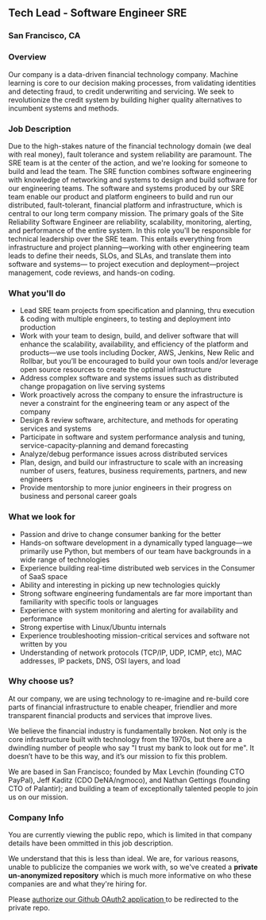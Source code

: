 ## Tech Lead - Software Engineer SRE
### San Francisco, CA

### Overview
Our company is a data-driven financial technology company. Machine learning is core to our decision making processes, from validating identities and detecting fraud, to credit underwriting and servicing. We seek to revolutionize the credit system by building higher quality alternatives to incumbent systems and methods.

### Job Description
Due to the high-stakes nature of the financial technology domain (we deal with real money), fault tolerance and system reliability are paramount. The SRE team is at the center of the action, and we're looking for someone to build and lead the team.
The SRE function combines software engineering with knowledge of networking and systems to design and build software for our engineering teams. The software and systems produced by our SRE team enable our product and platform engineers to build and run our distributed, fault-tolerant, financial platform and infrastructure, which is central to our long term company mission. The primary goals of the Site Reliability Software Engineer are reliability, scalability, monitoring, alerting, and performance of the entire system.
In this role you'll be responsible for technical leadership over the SRE team. This entails everything from infrastructure and project planning—working with other engineering team leads to define their needs, SLOs, and SLAs, and translate them into software and systems— to project execution and deployment—project management, code reviews, and hands-on coding.

### What you'll do
+ Lead SRE team projects from specification and planning, thru execution & coding with multiple engineers, to testing and deployment into production
+ Work with your team to design, build, and deliver software that will enhance the scalability, availability, and efficiency of the platform and products—we use tools including Docker, AWS, Jenkins, New Relic and Rollbar, but you’ll be encouraged to build your own tools and/or leverage open source resources to create the optimal infrastructure
+ Address complex software and systems issues such as distributed change propagation on live serving systems
+ Work proactively across the company to ensure the infrastructure is never a constraint for the engineering team or any aspect of the company
+ Design & review software, architecture, and methods for operating services and systems
+ Participate in software and system performance analysis and tuning, service-capacity-planning and demand forecasting
+ Analyze/debug performance issues across distributed services
+ Plan, design, and build our infrastructure to scale with an increasing number of users, features, business requirements, partners, and new engineers
+ Provide mentorship to more junior engineers in their progress on business and personal career goals

### What we look for
+ Passion and drive to change consumer banking for the better
+ Hands-on software development in a dynamically typed language—we primarily use Python, but members of our team have backgrounds in a wide range of technologies
+ Experience building real-time distributed web services in the Consumer of SaaS space
+ Ability and interesting in picking up new technologies quickly
+ Strong software engineering fundamentals are far more important than familiarity with specific tools or languages
+ Experience with system monitoring and alerting for availability and performance
+ Strong expertise with Linux/Ubuntu internals
+ Experience troubleshooting mission-critical services and software not written by you
+ Understanding of network protocols (TCP/IP, UDP, ICMP, etc), MAC addresses, IP packets, DNS, OSI layers, and load

### Why choose us?
At our company, we are using technology to re-imagine and re-build core parts of financial infrastructure to enable cheaper, friendlier and more transparent financial products and services that improve lives.

We believe the financial industry is fundamentally broken. Not only is the core infrastructure built with technology from the 1970s, but there are a dwindling number of people who say "I trust my bank to look out for me". It doesn’t have to be this way, and it’s our mission to fix this problem.

We are based in San Francisco; founded by Max Levchin (founding CTO PayPal), Jeff Kaditz (CDO DeNA/ngmoco), and Nathan Gettings (founding CTO of Palantir); and building a team of exceptionally talented people to join us on our mission.

### Company Info
You are currently viewing the public repo, which is limited in that company details have been ommitted in this job description.  
    
We understand that this is less than ideal.  We are, for various reasons, unable to publicize the companies we work with, so we've
created a **private un-anonymized repository** which is much more informative on who these companies are and what they're hiring for.  
    
Please [authorize our Github OAuth2 application ](http://localhost:3000/users/auth/github?job_id=qwzmaxjt-tech-lead-software-engineer-sre) to be redirected to the private repo.
